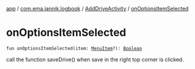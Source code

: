 [app](../../index.md) / [com.ema.jannik.logbook](../index.md) / [AddDriveActivity](index.md) / [onOptionsItemSelected](./on-options-item-selected.md)

# onOptionsItemSelected

`fun onOptionsItemSelected(item: `[`MenuItem`](https://developer.android.com/reference/android/view/MenuItem.html)`?): `[`Boolean`](https://kotlinlang.org/api/latest/jvm/stdlib/kotlin/-boolean/index.html)

call the function saveDrive() when save in the right top corner is clicked.

